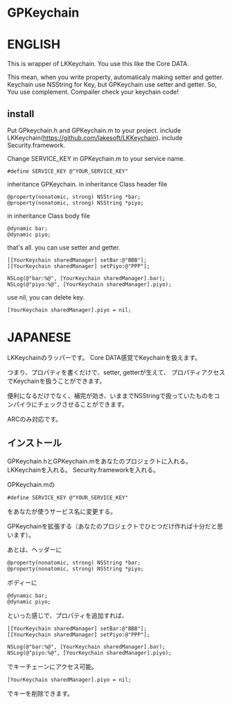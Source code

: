 GPKeychain
==========

ENGLISH
=========
This is wrapper of LKKeychain.
You use this like the Core DATA.

This mean, when you write property, automaticaly making setter and getter.
Keychain use NSString for Key, but GPKeychain use setter and getter.
So, You use complement. Compailer check your keychain code!

install
-----
Put GPkeychain.h and GPKeychain.m to your project.
include LKKeychain(https://github.com/lakesoft/LKKeychain).
include Security.framework.

Change SERVICE_KEY in GPKeychain.m to your service name.
```
#define SERVICE_KEY @"YOUR_SERVICE_KEY"
```

inheritance GPKeychain.
in inheritance Class header file
```
@property(nonatomic, strong) NSString *bar;
@property(nonatomic, strong) NSString *piyo;
```

in inheritance Class body file
```
@dynamic bar;
@dynamic piyo;
```

that's all. you can use setter and getter.
```
[[YourKeychain sharedManager] setBar:@"BBB"];
[[YourKeychain sharedManager] setPiyo:@"PPP"];
    
NSLog(@"bar:%@", [YourKeychain sharedManager].bar);
NSLog(@"piyo:%@", [YourKeychain sharedManager].piyo);
```

use nil, you can delete key.
```
[YourKeychain sharedManager].piyo = nil;
```



JAPANESE
=========
LKKeychainのラッパーです。
Core DATA感覚でKeychainを扱えます。

つまり、プロパティを書くだけで、setter, getterが生えて、 プロパティアクセスでKeychainを扱うことができます。

便利になるだけでなく、補完が効き、いままでNSStringで扱っていたものをコンパイラにチェックさせることができます。

ARCのみ対応です。
 
インストール
-----
GPKeychain.hとGPKeychain.mをあなたのプロジェクトに入れる。
LKKeychainを入れる。
Security.frameworkを入れる。

GPKeychain.mの
```
#define SERVICE_KEY @"YOUR_SERVICE_KEY"
```
をあなたが使うサービス名に変更する。

GPKeychainを拡張する（あなたのプロジェクトでひとつだけ作れば十分だと思います）。

あとは、ヘッダーに
```
@property(nonatomic, strong) NSString *bar;
@property(nonatomic, strong) NSString *piyo;
```

ボディーに
```
@dynamic bar;
@dynamic piyo;
```
といった感じで、プロパティを追加すれば、
```
[[YourKeychain sharedManager] setBar:@"BBB"];
[[YourKeychain sharedManager] setPiyo:@"PPP"];
    
NSLog(@"bar:%@", [YourKeychain sharedManager].bar);
NSLog(@"piyo:%@", [YourKeychain sharedManager].piyo);
```
でキーチェーンにアクセス可能。
```
[YourKeychain sharedManager].piyo = nil;
```
でキーを削除できます。
